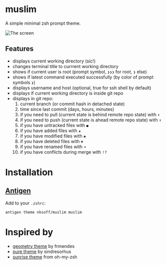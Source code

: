 # muslim

A simple minimal zsh prompt theme.

![The screen](https://raw.github.com/nksoff/muslim/master/screen.png)

## Features
- displays current working directory (sic!)
- changes terminal title to currrent working directory
- shows if current user is root (prompt symbol, `❯❯❯` for root, `❯` else)
- shows if latest command executed successfully (by color of prompt symbols `❯`)
- displays username and host (optional, true for ssh shell by default)
- displays if current working directory is inside git repo
- displays in git repo:
    1. current branch (or commit hash in detached state)
    2. time since last commit (days, hours, minutes)
    3. if you need to pull (current state is behind remote repo state) with `⬇`
    4. if you need to push (current state is ahead remote repo state) with `⬆`
    5. if you have untracked files with `◼`
    6. if you have added files with `✚`
    7. if you have modified files with `✱`
    8. if you have deleted files with `✖`
    9. if you have renamed files with `➜`
    10. if you have conflicts during merge with `!?`

# Installation
## [Antigen](https://github.com/zsh-users/antigen)

Add to your `.zshrc`:

```
antigen theme nksoff/muslim muslim
```

# Inspired by
- [geometry theme](https://github.com/frmendes/geometry) by frmendes
- [pure theme](https://github.com/sindresorhus/pure) by sindresorhus
- [sunrise theme](https://github.com/robbyrussell/oh-my-zsh/blob/master/themes/sunrise.zsh-theme) from oh-my-zsh
